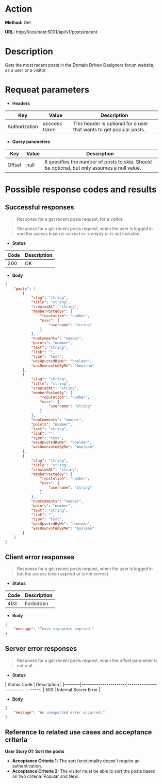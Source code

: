 # Action

**Method:** Get

**URL:** http://localhost:5001/api/v1/posts/recent


# Description

Gets the most recent posts in the Domain Driven Designers forum website, as a user or a visitor.


# Requeat parameters

>
* **Headers**

| Key           | Value                            | Description          |
|-------------  |----------------------------------|----------------------|
| Authorization | acccess token                    | This header is optional for a user that wants to get popular posts.

>
* **Query parameters**

| Key           | Value                            | Description          |
|-------------  |----------------------------------|----------------------|
| Offset        | null                             | It specifies the number of posts to skip. Should be optional, but only assumes a null value. |


# Possible response codes and results

## Successful responses

>Response for a get recent posts request, for a visitor.

>Response for a get recent posts request, when the user is logged in and the access token is correct or is empty or is not included.

* **Status**

| Code | Description           |
|------|-----------------------|
| 200  | OK                    |


* **Body**

```json
{
    "posts": [
        {
            "slug": "string",
            "title": "string",
            "createdAt": "string",
            "memberPostedBy": {
                "reputation": "number",
                "user": {
                    "username": "string"
                }
            },
            "numComments": "number",
            "points": "number",
            "text": "string",
            "link": "",
            "type": "text",
            "wasUpvotedByMe": "boolean",
            "wasDownvotedByMe": "boolean"
        },
        {
            "slug": "string",
            "title": "string",
            "createdAt": "string",
            "memberPostedBy": {
                "reputation": "number",
                "user": {
                    "username": "string"
                }
            },
            "numComments": "number",
            "points": "number",
            "text": "string",
            "link": "",
            "type": "text",
            "wasUpvotedByMe": "boolean",
            "wasDownvotedByMe": "boolean"
        },
        {
            "slug": "string",
            "title": "string",
            "createdAt": "string",
            "memberPostedBy": {
                "reputation": "number",
                "user": {
                    "username": "string"
                }
            },
            "numComments": "number",
            "points": "number",
            "text": "string",
            "link": "",
            "type": "text",
            "wasUpvotedByMe": "boolean",
            "wasDownvotedByMe": "boolean"
        }
    ]
}
```

## Client error responses 

>Response for a get recent posts request, when the user is logged in but the access token expired or is not correct. 

* **Status**

| Code | Description           |
|------|-----------------------|
| 403  | Forbidden             |

* **Body**

```json 
{ 
    "message": "Token signature expired."
}
```

## Server error responses

>Response for a get recent posts request, when the offset parameter is not null. 

* **Status**

| Status Code   | Description           | 
|--------|-----------------------|---------------------------------|
| 500    | Internal Server Error                  |   


* **Body**

```json 
{ 
    "message": "An unexpected error occurred."
}
```

## Reference to related use cases and acceptance criteria

**User Story 01: Sort the posts**

* **Acceptance Criteria 1:** The sort functionality doesn't require an authentication.
* **Acceptance Criteria 2:** The visitor must be able to sort the posts based on two criteria: Popular and New.